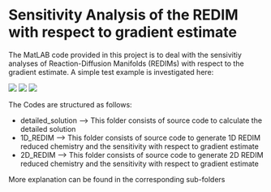 # Sensitivity Analysis of the REDIM with respect to gradient estimate

The MatLAB code provided in this project is to deal with the sensivitiy analyses of Reaction-Diffusion Manifolds (REDIMs) with respect to the gradient estimate. 
A simple test example is investigated here:

<img src="https://render.githubusercontent.com/render/math?math=\frac{\partial\psi_1}{\partial t} =- k_1 \psi_1  %2B +++++++++++ D \frac{\partial^2\psi_1}{\partial x^2}">

<img src="https://render.githubusercontent.com/render/math?math=\frac{\partial\psi_2}{\partial t} = %2B k_1 \psi_1 - k_2 \psi_2  %2B D \frac{\partial^2\psi_2}{\partial x^2}">

<img src="https://render.githubusercontent.com/render/math?math=\frac{\partial\psi_3}{\partial t} = %2B k_2 \psi_2 - k_3 \psi_3 %2B D \frac{\partial^2\psi_3}{\partial x^2}">

The Codes are structured as follows:
* detailed_solution
    --> This folder consists of source code to calculate the detailed solution
* 1D_REDIM
    --> This folder consists of source code to generate 1D REDIM reduced chemistry and the sensitivity with respect to gradient estimate
* 2D_REDIM
    --> This folder consists of source code to generate 2D REDIM reduced chemistry and the sensitivity with respect to gradient estimate

More explanation can be found in the corresponding sub-folders

